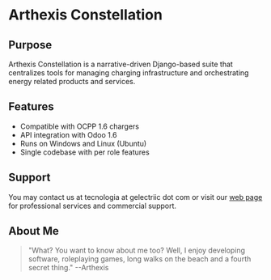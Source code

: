 # Arthexis Constellation

## Purpose
Arthexis Constellation is a narrative-driven Django-based suite that centralizes tools for managing charging infrastructure and orchestrating energy related products and services.

## Features
- Compatible with OCPP 1.6 chargers
- API integration with Odoo 1.6
- Runs on Windows and Linux (Ubuntu)
- Single codebase with per role features

## Support
You may contact us at tecnologia at gelectriic dot com or visit our [web page](https://www.gelectriic.com/) for professional services and commercial support.

## About Me
> "What? You want to know about me too? Well, I enjoy developing software, roleplaying games, long walks on the beach and a fourth secret thing."
> --Arthexis

